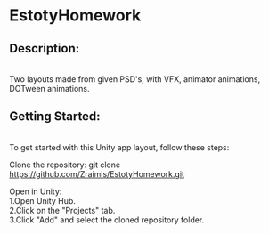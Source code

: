 # EstotyHomework
<h2>Description:</h2><br>
Two layouts made from given PSD's, with VFX, animator animations, DOTween animations.
<h2>Getting Started:</h2><br>
To get started with this Unity app layout, follow these steps:

Clone the repository:
git clone https://github.com/Zraimis/EstotyHomework.git

Open in Unity:<br>
1.Open Unity Hub.<br>
2.Click on the "Projects" tab.<br>
3.Click "Add" and select the cloned repository folder.
